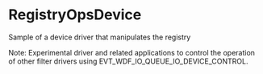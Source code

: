# RegistryOpsDevice
Sample of a device driver that manipulates the registry

Note: Experimental driver and related applications to control the operation of other filter drivers using EVT_WDF_IO_QUEUE_IO_DEVICE_CONTROL.

